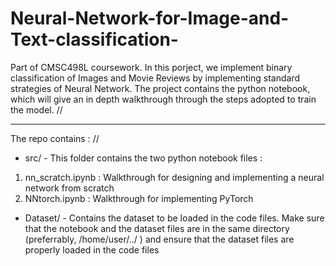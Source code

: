 # Neural-Network-for-Image-and-Text-classification-
Part of CMSC498L coursework. In this porject, we implement binary classification of Images and Movie Reviews by implementing standard strategies of Neural Network. The project contains the python notebook, which will give an in depth walkthrough through the steps adopted to train the model. //

***************************************************
The repo contains : //
* src/ - This folder contains the two python notebook files :
1. nn_scratch.ipynb : Walkthrough for designing and implementing a neural network from scratch
2. NNtorch.ipynb : Walkthrough for implementing PyTorch

* Dataset/ - Contains the dataset to be loaded in the code files. Make sure that the notebook and the dataset files are in the same directory (preferrably, /home/user/../ ) and ensure that the dataset files are properly loaded in the code files
